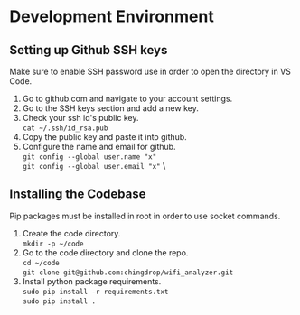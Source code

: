 # Development Environment

## Setting up Github SSH keys

Make sure to enable SSH password use in order to open the directory in VS Code.

1. Go to github.com and navigate to your account settings.
2. Go to the SSH keys section and add a new key.
3. Check your ssh id's public key.  
    `cat ~/.ssh/id_rsa.pub`
4. Copy the public key and paste it into github.
5. Configure the name and email for github.  
    `git config --global user.name "x"`  
    `git config --global user.email "x"`
\

## Installing the Codebase

Pip packages must be installed in root in order to use socket commands.

1. Create the code directory.  
    `mkdir -p ~/code`
2. Go to the code directory and clone the repo.  
    `cd ~/code`  
    `git clone git@github.com:chingdrop/wifi_analyzer.git`
3. Install python package requirements.  
    `sudo pip install -r requirements.txt`  
    `sudo pip install .`
